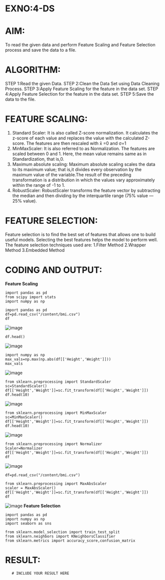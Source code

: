 # EXNO:4-DS
# AIM:
To read the given data and perform Feature Scaling and Feature Selection process and save the
data to a file.

# ALGORITHM:
STEP 1:Read the given Data.
STEP 2:Clean the Data Set using Data Cleaning Process.
STEP 3:Apply Feature Scaling for the feature in the data set.
STEP 4:Apply Feature Selection for the feature in the data set.
STEP 5:Save the data to the file.

# FEATURE SCALING:
1. Standard Scaler: It is also called Z-score normalization. It calculates the z-score of each value and replaces the value with the calculated Z-score. The features are then rescaled with x̄ =0 and σ=1
2. MinMaxScaler: It is also referred to as Normalization. The features are scaled between 0 and 1. Here, the mean value remains same as in Standardization, that is,0.
3. Maximum absolute scaling: Maximum absolute scaling scales the data to its maximum value; that is,it divides every observation by the maximum value of the variable.The result of the preceding transformation is a distribution in which the values vary approximately within the range of -1 to 1.
4. RobustScaler: RobustScaler transforms the feature vector by subtracting the median and then dividing by the interquartile range (75% value — 25% value).

# FEATURE SELECTION:
Feature selection is to find the best set of features that allows one to build useful models. Selecting the best features helps the model to perform well.
The feature selection techniques used are:
1.Filter Method
2.Wrapper Method
3.Embedded Method

# CODING AND OUTPUT:
**Feature Scaling**
```
import pandas as pd
from scipy import stats
import numpy as np
```
```
import pandas as pd
df=pd.read_csv("/content/bmi.csv")
df
```
![image](https://github.com/SJananisenthilkumar/EXNO-4-DS/assets/144871139/376dd65a-8a46-4e5a-aa06-89db3bf431f6)
```
df.head()
```
![image](https://github.com/SJananisenthilkumar/EXNO-4-DS/assets/144871139/33268cf2-cc37-41c2-bad9-cbd2601a933c)
```
import numpy as np
max_vals=np.max(np.abs(df[['Height','Weight']]))
max_vals
```
![image](https://github.com/SJananisenthilkumar/EXNO-4-DS/assets/144871139/ff3d3a86-1323-4af3-995f-dd5681da7c86)
```
from sklearn.preprocessing import StandardScaler
sc=StandardScaler()
df[['Height','Weight']]=sc.fit_transform(df[['Height','Weight']])
df.head(10)
```
![image](https://github.com/SJananisenthilkumar/EXNO-4-DS/assets/144871139/d1399553-bb11-495a-99e5-622ff96c20b1)
```
from sklearn.preprocessing import MinMaxScaler
sc=MinMaxScaler()
df[['Height','Weight']]=sc.fit_transform(df[['Height','Weight']])
df.head(10)
```
![image](https://github.com/SJananisenthilkumar/EXNO-4-DS/assets/144871139/8172543a-3361-49da-97be-84430ddb9f61)
```
from sklearn.preprocessing import Normalizer
Scaler=Normalizer
df[['Height','Weight']]=sc.fit_transform(df[['Height','Weight']])
df
```
![image](https://github.com/SJananisenthilkumar/EXNO-4-DS/assets/144871139/68ce3578-0f70-48f2-b9ea-1a678840c015)
```
df=pd.read_csv("/content/bmi.csv")
```
```
from sklearn.preprocessing import MaxAbsScaler
scaler = MaxAbsScaler()
df[['Height','Weight']]=sc.fit_transform(df[['Height','Weight']])
df
```
![image](https://github.com/SJananisenthilkumar/EXNO-4-DS/assets/144871139/1aedf04d-036c-4544-a2d5-bb05ed2663cd)
**Feature Selection**
```
import pandas as pd
import numpy as np
import seaborn as sns
```
```
from sklearn.model_selection import train_test_split
from sklearn.neighbors import KNeighborsClassifier
from sklearn.metrics import accuracy_score,confusion_matrix
```
# RESULT:
       # INCLUDE YOUR RESULT HERE
